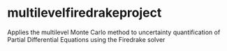 # multilevelfiredrakeproject

Applies the multilevel Monte Carlo method to uncertainty quantification of Partial Differential Equations using the Firedrake solver






